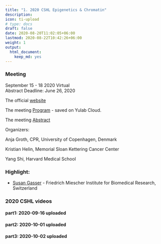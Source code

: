 ```yaml
---
title: "1. 2020 CSHL Epigenetics & Chromatin"
description: 
icon: ti-upload
# type: docs
draft: false
date: 2020-08-20T11:02:05+06:00
lastmod: 2020-08-22T10:42:26+06:00
weight: 1
output:
  html_document:
    keep_md: yes
---
```


<!--
### Videos on Yulab Cloud

~[Click here](http://192.168.206.171/yulab_cloud/index.php/s/XaDaxZFb2c6Pbk9), find the videos uploaded by Yu and Yuan.~ 

~~Click here, find the videos uploaded by Yu and Yuan~~ [本链接已失效，请改用FTP工具上传，详情咨询课题组微信群]

-->


### Meeting

September 15 - 18 2020 Virtual    
Abstract Deadline: June 26, 2020    

The official [website](https://meetings.cshl.edu/meetings.aspx?meet=EPICH&year=20)    

The meeting [Program](http://159.226.118.232/upload/img/2020_CSHL_videos/2020-CSHL-Epigenitics-Chromatin-meeting-program.pdf) - saved on Yulab Cloud.      

The meeting [Abstract](http://159.226.118.232/upload/img/2020_CSHL_videos/2020-CSHL-Epigenitics-Chromatin-Abstract.pdf)

Organizers:

Anja Groth, CPR, University of Copenhagen, Denmark  

Kristian Helin, Memorial Sloan Kettering Cancer Center

Yang Shi, Harvard Medical School

### Highlight: 

+ [Susan Gasser](/yulab_share/post/2020_cshl_epigenetics_and_chromatin/susan_gasser/) - Friedrich Miescher Institute for Biomedical Research, Switzerland

### 2020 CSHL videos 



#### part1: 2020-09-16 uploaded

<!--html_preserve--><div id="htmlwidget-9ebf91c3ef479feb6a41" style="width:100%;height:auto;" class="datatables html-widget"></div>
<script type="application/json" data-for="htmlwidget-9ebf91c3ef479feb6a41">{"x":{"filter":"none","data":[["1","2","3","4","5","6","7","8","9","10"],["<a href='http://159.226.118.232/upload/img/2020_CSHL_videos/20200916/VID_20200916_223943.mp4' target='_blank'>VID_20200916_223943.mp4<\/a>","<a href='http://159.226.118.232/upload/img/2020_CSHL_videos/20200916/VID_20200916_225521.mp4' target='_blank'>VID_20200916_225521.mp4<\/a>","<a href='http://159.226.118.232/upload/img/2020_CSHL_videos/20200916/VID_20200916_231616.mp4' target='_blank'>VID_20200916_231616.mp4<\/a>","<a href='http://159.226.118.232/upload/img/2020_CSHL_videos/20200916/VID_20200916_233123.mp4' target='_blank'>VID_20200916_233123.mp4<\/a>","<a href='http://159.226.118.232/upload/img/2020_CSHL_videos/20200916/VID_20200917_001413.mp4' target='_blank'>VID_20200917_001413.mp4<\/a>","<a href='http://159.226.118.232/upload/img/2020_CSHL_videos/20200916/VID_20200917_221721.mp4' target='_blank'>VID_20200917_221721.mp4<\/a>","<a href='http://159.226.118.232/upload/img/2020_CSHL_videos/20200916/VID_20200917_223259.mp4' target='_blank'>VID_20200917_223259.mp4<\/a>","<a href='http://159.226.118.232/upload/img/2020_CSHL_videos/20200916/VID_20200917_225112.mp4' target='_blank'>VID_20200917_225112.mp4<\/a>","<a href='http://159.226.118.232/upload/img/2020_CSHL_videos/20200916/VID_20200917_230859.mp4' target='_blank'>VID_20200917_230859.mp4<\/a>","<a href='http://159.226.118.232/upload/img/2020_CSHL_videos/20200916/VID_20200917_232510.mp4' target='_blank'>VID_20200917_232510.mp4<\/a>"],["leave a note here","leave a note here","leave a note here","leave a note here","leave a note here","leave a note here","leave a note here","leave a note here","leave a note here","leave a note here"]],"container":"<table class=\"display\">\n  <thead>\n    <tr>\n      <th> <\/th>\n      <th>link<\/th>\n      <th>note<\/th>\n    <\/tr>\n  <\/thead>\n<\/table>","options":{"pageLength":40,"dom":"tlp","order":[],"autoWidth":false,"orderClasses":false,"columnDefs":[{"orderable":false,"targets":0}],"lengthMenu":[10,25,40,50,100]}},"evals":[],"jsHooks":[]}</script><!--/html_preserve-->

#### part2: 2020-10-01 uploaded

<!--html_preserve--><div id="htmlwidget-c702b14a9a09886155c4" style="width:100%;height:auto;" class="datatables html-widget"></div>
<script type="application/json" data-for="htmlwidget-c702b14a9a09886155c4">{"x":{"filter":"none","data":[["1","2","3","4","5","6","7","8","9","10","11","12","13","14","15"],["<a href='http://159.226.118.232/upload/img/2020_CSHL_videos/20201001/035A39BD-4C89-4747-8312-594AA7B2D4C4.MOV' target='_blank'>035A39BD-4C89-4747-8312-594AA7B2D4C4.MOV<\/a>","<a href='http://159.226.118.232/upload/img/2020_CSHL_videos/20201001/068B8A59-4C2F-4AAC-B3BC-9AE1AB2EAC91.MOV' target='_blank'>068B8A59-4C2F-4AAC-B3BC-9AE1AB2EAC91.MOV<\/a>","<a href='http://159.226.118.232/upload/img/2020_CSHL_videos/20201001/308A3478-EE32-48CD-B226-5F9B44D7C708.MOV' target='_blank'>308A3478-EE32-48CD-B226-5F9B44D7C708.MOV<\/a>","<a href='http://159.226.118.232/upload/img/2020_CSHL_videos/20201001/54E35F4F-C21D-46D1-95BB-F020F82D8AA8.MOV' target='_blank'>54E35F4F-C21D-46D1-95BB-F020F82D8AA8.MOV<\/a>","<a href='http://159.226.118.232/upload/img/2020_CSHL_videos/20201001/8D04C0F6-6FCE-4ADA-A11F-E680DA4B8702.MOV' target='_blank'>8D04C0F6-6FCE-4ADA-A11F-E680DA4B8702.MOV<\/a>","<a href='http://159.226.118.232/upload/img/2020_CSHL_videos/20201001/A7EE3A73-5722-4099-A3E1-6E9FEBCF9784.MOV' target='_blank'>A7EE3A73-5722-4099-A3E1-6E9FEBCF9784.MOV<\/a>","<a href='http://159.226.118.232/upload/img/2020_CSHL_videos/20201001/A9A49F69-0011-44DA-B5FD-F973091B5743.MOV' target='_blank'>A9A49F69-0011-44DA-B5FD-F973091B5743.MOV<\/a>","<a href='http://159.226.118.232/upload/img/2020_CSHL_videos/20201001/D2CAFE6B-E7B9-4B45-B12B-81C6B5EDD1BA.MOV' target='_blank'>D2CAFE6B-E7B9-4B45-B12B-81C6B5EDD1BA.MOV<\/a>","<a href='http://159.226.118.232/upload/img/2020_CSHL_videos/20201001/VID_20200930_225524.mp4' target='_blank'>VID_20200930_225524.mp4<\/a>","<a href='http://159.226.118.232/upload/img/2020_CSHL_videos/20201001/VID_20200930_231527.mp4' target='_blank'>VID_20200930_231527.mp4<\/a>","<a href='http://159.226.118.232/upload/img/2020_CSHL_videos/20201001/VID_20200930_234746.mp4' target='_blank'>VID_20200930_234746.mp4<\/a>","<a href='http://159.226.118.232/upload/img/2020_CSHL_videos/20201001/VID_20201001_000129.mp4' target='_blank'>VID_20201001_000129.mp4<\/a>","<a href='http://159.226.118.232/upload/img/2020_CSHL_videos/20201001/VID_20201001_002057.mp4' target='_blank'>VID_20201001_002057.mp4<\/a>","<a href='http://159.226.118.232/upload/img/2020_CSHL_videos/20201001/VID_20201001_003710.mp4' target='_blank'>VID_20201001_003710.mp4<\/a>","<a href='http://159.226.118.232/upload/img/2020_CSHL_videos/20201001/VID_20201001_005905.mp4' target='_blank'>VID_20201001_005905.mp4<\/a>"],["leave a note here","leave a note here","leave a note here","leave a note here","leave a note here","leave a note here","leave a note here","leave a note here","leave a note here","leave a note here","leave a note here","leave a note here","leave a note here","leave a note here","leave a note here"]],"container":"<table class=\"display\">\n  <thead>\n    <tr>\n      <th> <\/th>\n      <th>link<\/th>\n      <th>note<\/th>\n    <\/tr>\n  <\/thead>\n<\/table>","options":{"pageLength":40,"dom":"tlp","order":[],"autoWidth":false,"orderClasses":false,"columnDefs":[{"orderable":false,"targets":0}],"lengthMenu":[10,25,40,50,100]}},"evals":[],"jsHooks":[]}</script><!--/html_preserve-->


#### part3: 2020-10-02 uploaded

<!--html_preserve--><div id="htmlwidget-87fc71563e676a4e61f9" style="width:100%;height:auto;" class="datatables html-widget"></div>
<script type="application/json" data-for="htmlwidget-87fc71563e676a4e61f9">{"x":{"filter":"none","data":[["1","2","3","4","5","6","7","8","9","10","11","12","13","14","15","16","17","18","19","20","21","22","23","24","25","26","27","28","29","30","31","32"],["<a href='http://159.226.118.232/upload/img/2020_CSHL_videos/20201002/VID_20200918_224201.mp4' target='_blank'>VID_20200918_224201.mp4<\/a>","<a href='http://159.226.118.232/upload/img/2020_CSHL_videos/20201002/VID_20200918_230932.mp4' target='_blank'>VID_20200918_230932.mp4<\/a>","<a href='http://159.226.118.232/upload/img/2020_CSHL_videos/20201002/VID_20200918_233010.mp4' target='_blank'>VID_20200918_233010.mp4<\/a>","<a href='http://159.226.118.232/upload/img/2020_CSHL_videos/20201002/VID_20201001_222205.mp4' target='_blank'>VID_20201001_222205.mp4<\/a>","<a href='http://159.226.118.232/upload/img/2020_CSHL_videos/20201002/VID_20201001_223733.mp4' target='_blank'>VID_20201001_223733.mp4<\/a>","<a href='http://159.226.118.232/upload/img/2020_CSHL_videos/20201002/VID_20201001_225249.mp4' target='_blank'>VID_20201001_225249.mp4<\/a>","<a href='http://159.226.118.232/upload/img/2020_CSHL_videos/20201002/VID_20201001_230744.mp4' target='_blank'>VID_20201001_230744.mp4<\/a>","<a href='http://159.226.118.232/upload/img/2020_CSHL_videos/20201002/VID_20201001_231114.mp4' target='_blank'>VID_20201001_231114.mp4<\/a>","<a href='http://159.226.118.232/upload/img/2020_CSHL_videos/20201002/VID_20201002_000326.mp4' target='_blank'>VID_20201002_000326.mp4<\/a>","<a href='http://159.226.118.232/upload/img/2020_CSHL_videos/20201002/VID_20201002_002447.mp4' target='_blank'>VID_20201002_002447.mp4<\/a>","<a href='http://159.226.118.232/upload/img/2020_CSHL_videos/20201002/VID_20201002_022239.mp4' target='_blank'>VID_20201002_022239.mp4<\/a>","<a href='http://159.226.118.232/upload/img/2020_CSHL_videos/20201002/VID_20201002_023856.mp4' target='_blank'>VID_20201002_023856.mp4<\/a>","<a href='http://159.226.118.232/upload/img/2020_CSHL_videos/20201002/VID_20201002_025518.mp4' target='_blank'>VID_20201002_025518.mp4<\/a>","<a href='http://159.226.118.232/upload/img/2020_CSHL_videos/20201002/VID_20201002_031154.mp4' target='_blank'>VID_20201002_031154.mp4<\/a>","<a href='http://159.226.118.232/upload/img/2020_CSHL_videos/20201002/VID_20201002_034807.mp4' target='_blank'>VID_20201002_034807.mp4<\/a>","<a href='http://159.226.118.232/upload/img/2020_CSHL_videos/20201002/VID_20201002_040248.mp4' target='_blank'>VID_20201002_040248.mp4<\/a>","<a href='http://159.226.118.232/upload/img/2020_CSHL_videos/20201002/VID_20201002_041958.mp4' target='_blank'>VID_20201002_041958.mp4<\/a>","<a href='http://159.226.118.232/upload/img/2020_CSHL_videos/20201002/VID_20201002_044554.mp4' target='_blank'>VID_20201002_044554.mp4<\/a>","<a href='http://159.226.118.232/upload/img/2020_CSHL_videos/20201002/VID_20201002_222847.mp4' target='_blank'>VID_20201002_222847.mp4<\/a>","<a href='http://159.226.118.232/upload/img/2020_CSHL_videos/20201002/VID_20201002_224557.mp4' target='_blank'>VID_20201002_224557.mp4<\/a>","<a href='http://159.226.118.232/upload/img/2020_CSHL_videos/20201002/VID_20201002_230944.mp4' target='_blank'>VID_20201002_230944.mp4<\/a>","<a href='http://159.226.118.232/upload/img/2020_CSHL_videos/20201002/VID_20201002_232845.mp4' target='_blank'>VID_20201002_232845.mp4<\/a>","<a href='http://159.226.118.232/upload/img/2020_CSHL_videos/20201002/VID_20201003_000458.mp4' target='_blank'>VID_20201003_000458.mp4<\/a>","<a href='http://159.226.118.232/upload/img/2020_CSHL_videos/20201002/VID_20201003_002245.mp4' target='_blank'>VID_20201003_002245.mp4<\/a>","<a href='http://159.226.118.232/upload/img/2020_CSHL_videos/20201002/VID_20201003_003934.mp4' target='_blank'>VID_20201003_003934.mp4<\/a>","<a href='http://159.226.118.232/upload/img/2020_CSHL_videos/20201002/VID_20201003_010606.mp4' target='_blank'>VID_20201003_010606.mp4<\/a>","<a href='http://159.226.118.232/upload/img/2020_CSHL_videos/20201002/WIN_20201003_01_59_31_Pro.mp4' target='_blank'>WIN_20201003_01_59_31_Pro.mp4<\/a>","<a href='http://159.226.118.232/upload/img/2020_CSHL_videos/20201002/WIN_20201003_02_19_18_Pro.mp4' target='_blank'>WIN_20201003_02_19_18_Pro.mp4<\/a>","<a href='http://159.226.118.232/upload/img/2020_CSHL_videos/20201002/WIN_20201003_02_35_52_Pro.mp4' target='_blank'>WIN_20201003_02_35_52_Pro.mp4<\/a>","<a href='http://159.226.118.232/upload/img/2020_CSHL_videos/20201002/WIN_20201003_03_11_50_Pro.mp4' target='_blank'>WIN_20201003_03_11_50_Pro.mp4<\/a>","<a href='http://159.226.118.232/upload/img/2020_CSHL_videos/20201002/WIN_20201003_03_35_38_Pro.mp4' target='_blank'>WIN_20201003_03_35_38_Pro.mp4<\/a>","<a href='http://159.226.118.232/upload/img/2020_CSHL_videos/20201002/WIN_20201003_03_52_30_Pro.mp4' target='_blank'>WIN_20201003_03_52_30_Pro.mp4<\/a>"],["leave a note here","leave a note here","leave a note here","leave a note here","leave a note here","leave a note here","leave a note here","leave a note here","leave a note here","leave a note here","leave a note here","leave a note here","leave a note here","leave a note here","leave a note here","leave a note here","leave a note here","leave a note here","leave a note here","leave a note here","leave a note here","leave a note here","leave a note here","leave a note here","leave a note here","leave a note here","leave a note here","leave a note here","leave a note here","leave a note here","leave a note here","leave a note here"]],"container":"<table class=\"display\">\n  <thead>\n    <tr>\n      <th> <\/th>\n      <th>link<\/th>\n      <th>note<\/th>\n    <\/tr>\n  <\/thead>\n<\/table>","options":{"pageLength":40,"dom":"tlp","order":[],"autoWidth":false,"orderClasses":false,"columnDefs":[{"orderable":false,"targets":0}],"lengthMenu":[10,25,40,50,100]}},"evals":[],"jsHooks":[]}</script><!--/html_preserve-->



<!-- + 01  -->

<!-- <video width="640" height="480" controls> -->
<!--   <source src="http://159.226.118.232/upload/img/2020_CSHL_videos/VID_20200916_223943.mp4" type="video/mp4"> -->
<!--   Your browser does not support the video tag. -->
<!-- </video> -->

<!-- + 02 -->

<!-- <video width="640" height="480" controls> -->
<!--   <source src="http://159.226.118.232/upload/img/2020_CSHL_videos/VID_20200916_225521.mp4" type="video/mp4"> -->
<!--   Your browser does not support the video tag. -->
<!-- </video> -->

<!-- + 03 -->

<!-- <video width="640" height="480" controls> -->
<!--   <source src="http://159.226.118.232/upload/img/2020_CSHL_videos/VID_20200916_231616.mp4" type="video/mp4"> -->
<!--   Your browser does not support the video tag. -->
<!-- </video> -->

<!-- + 04 -->

<!-- <video width="640" height="480" controls> -->
<!--   <source src="http://159.226.118.232/upload/img/2020_CSHL_videos/VID_20200916_233123.mp4" type="video/mp4"> -->
<!--   Your browser does not support the video tag. -->
<!-- </video> -->

<!-- + 05  -->

<!-- <video width="640" height="480" controls> -->
<!--   <source src="http://159.226.118.232/upload/img/2020_CSHL_videos/VID_20200917_001413.mp4" type="video/mp4"> -->
<!--   Your browser does not support the video tag. -->
<!-- </video> -->

<!-- + 06 -->

<!-- <video width="640" height="480" controls> -->
<!--   <source src="http://159.226.118.232/upload/img/2020_CSHL_videos/VID_20200917_221721.mp4" type="video/mp4"> -->
<!--   Your browser does not support the video tag. -->
<!-- </video> -->

<!-- + 07  -->

<!-- <video width="640" height="480" controls> -->
<!--   <source src="http://159.226.118.232/upload/img/2020_CSHL_videos/VID_20200917_223259.mp4" type="video/mp4"> -->
<!--   Your browser does not support the video tag. -->
<!-- </video> -->

<!-- + 08 -->

<!-- <video width="640" height="480" controls> -->
<!--   <source src="http://159.226.118.232/upload/img/2020_CSHL_videos/VID_20200917_225112.mp4" type="video/mp4"> -->
<!--   <track label="English" kind="subtitles" srclang="en" src="http://159.226.118.232/upload/img/2020_CSHL_videos/Susan-Gasser-2020-MCB.vtt" default> -->
<!--   Your browser does not support the video tag. -->
<!-- </video> -->

<!-- + 09 -->

<!-- <video width="640" height="480" controls> -->
<!--   <source src="http://159.226.118.232/upload/img/2020_CSHL_videos/VID_20200917_230859.mp4" type="video/mp4"> -->
<!--   <track label="English" kind="subtitles" srclang="en" src="http://159.226.118.232/upload/img/2020_CSHL_videos/Susan-Gasser-2020-MCB.vtt" default> -->
<!--   Your browser does not support the video tag. -->
<!-- </video> -->

<!-- + 10  -->

<!-- <video width="640" height="480" controls> -->
<!--   <source src="http://159.226.118.232/upload/img/2020_CSHL_videos/VID_20200917_232510.mp4" type="video/mp4"> -->
<!--   <track label="English" kind="subtitles" srclang="en" src="http://159.226.118.232/upload/img/2020_CSHL_videos/Susan-Gasser-2020-MCB.vtt" default> -->
<!--   Your browser does not support the video tag. -->
<!-- </video> -->

